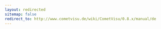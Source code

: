 ```yaml
---
layout: redirected
sitemap: false
redirect_to: http://www.cometvisu.de/wiki/CometVisu/0.8.x/manual/de
---
```


